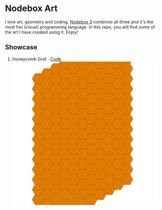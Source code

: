 # Nodebox Art

I love art, geometry and coding. [Nodebox 3](https://www.nodebox.net/node/) combines all three and it's the most fun (visual) programming language. In this repo, you will find some of the art I have created using it. Enjoy!

## Showcase

1. Honeycomb Grid - [Code](static/honeycomb-grid.ndbx)
   ![Honeycomb Grid](assets/honeycomb-grid.png)
